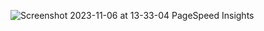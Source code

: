 ![Screenshot 2023-11-06 at 13-33-04 PageSpeed Insights](https://github.com/arvidbt/ordify/assets/80515896/a2e22890-1e5a-4a83-8c35-b1b0e53c5069)
